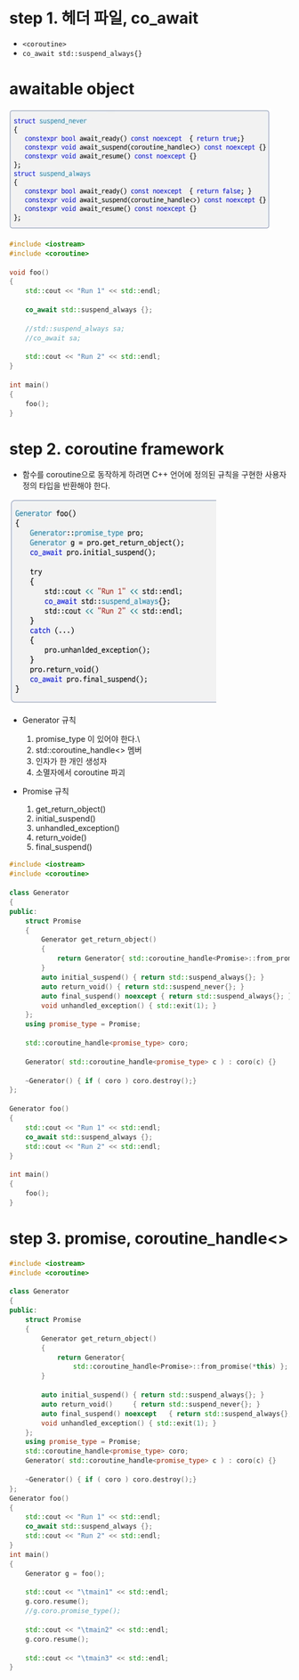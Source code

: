 # step 1. 헤더 파일, co_await
- `<coroutine>`
- `co_await std::suspend_always{}`

# awaitable object
![](../img/ch5-2.png)


```c++
#include <iostream>
#include <coroutine>

void foo()
{
    std::cout << "Run 1" << std::endl;

    co_await std::suspend_always {};

    //std::suspend_always sa;
    //co_await sa;

    std::cout << "Run 2" << std::endl;
}

int main()
{
    foo();
}
```

# step 2. coroutine framework
- 함수를 coroutine으로 동작하게 하려면 C++ 언어에 정의된 규칙을 구현한 사용자 정의 타입을 반환해야 한다.

![](../img/ch5-3.png)

- Generator 규칙
  1) promise_type 이 있어야 한다.\
  2) std::coroutine_handle<> 멤버
  3) 인자가 한 개인 생성자
  4) 소멸자에서 coroutine 파괴

- Promise 규칙
  1) get_return_object()
  2) initial_suspend()
  3) unhandled_exception()
  4) return_voide()
  5) final_suspend()


```c++
#include <iostream>
#include <coroutine>

class Generator
{
public:
    struct Promise
    {
		Generator get_return_object()
		{
			return Generator{ std::coroutine_handle<Promise>::from_promise(*this) };
		}
		auto initial_suspend() { return std::suspend_always{}; }
		auto return_void() { return std::suspend_never{}; }
		auto final_suspend() noexcept { return std::suspend_always{}; }
		void unhandled_exception() { std::exit(1); }
    };
    using promise_type = Promise;

    std::coroutine_handle<promise_type> coro;

    Generator( std::coroutine_handle<promise_type> c ) : coro(c) {}

    ~Generator() { if ( coro ) coro.destroy();}
};

Generator foo()
{
    std::cout << "Run 1" << std::endl;
    co_await std::suspend_always {};
    std::cout << "Run 2" << std::endl;
}

int main()
{
    foo();
}

```

# step 3. promise, coroutine_handle<>

```c++
#include <iostream>
#include <coroutine>

class Generator
{
public:
    struct Promise
    {       
		Generator get_return_object()
		{
			return Generator{ 
                std::coroutine_handle<Promise>::from_promise(*this) };
		}

		auto initial_suspend() { return std::suspend_always{}; }
		auto return_void()     { return std::suspend_never{}; }
		auto final_suspend() noexcept   { return std::suspend_always{}; }
		void unhandled_exception() { std::exit(1); }
    };
    using promise_type = Promise;
    std::coroutine_handle<promise_type> coro;
    Generator( std::coroutine_handle<promise_type> c ) : coro(c) {}
   
    ~Generator() { if ( coro ) coro.destroy();}
};
Generator foo()
{
    std::cout << "Run 1" << std::endl;
    co_await std::suspend_always {};
    std::cout << "Run 2" << std::endl;
}
int main()
{
    Generator g = foo();

    std::cout << "\tmain1" << std::endl;
    g.coro.resume();
    //g.coro.promise_type();

    std::cout << "\tmain2" << std::endl;
    g.coro.resume();

    std::cout << "\tmain3" << std::endl;
}
```